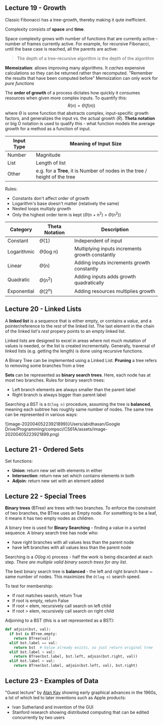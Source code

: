 ## Lecture 19 - Growth

Classic Fibonacci has a tree-growth, thereby making it qute inefficient.

Complexity consists of **space** and **time**.

Space complexity grows with number of functions that are currently active - number of frames currently active. For example, for recursive Fibonacci, until the base case is reached, all the parents are active:

> The depth of a tree-recursive algorithm is the depth of the algorithm

**Memoization**: allows improving many algorithms. It *caches* expensive calculations so they can be returned rather than recomputed. 
"Remember the results that have been computed before"
Memoization can only work for *pure functions*



The **order of growth** of a process dictates how quickly it consumes resources when given more complex inputs. To quantify this:
$$
R(n) = \Theta(f(n))
$$
where $\Theta$ is some function that abstracts complex, input-specific growth factors, and generalizes the input vs. the actual growth (*R*). **Theta notation** or big O notation is used to qualify this - what function models the average growth for a method as a function of input.

| Input Type | Meaning of Input Size                                        |
| ---------- | ------------------------------------------------------------ |
| Number     | Magnitude                                                    |
| List       | Length of list                                               |
| Other      | e.g. for a **Tree**, it is Number of nodes in the tree / height of the tree |

Rules:

- Constants don't affect order of growth
- Logarithm's base doesn't matter (relatively the same)
- Nested loops multiply growth
- Only the highest order term is kept ($\Theta$(n + n<sup>2</sup>) = $\Theta$(n<sup>2</sup>))

| **Category** | **Theta Notation**      | **Description**                                 |
| ------------ | ----------------------- | ----------------------------------------------- |
| Constant     | $\Theta$(1)             | Independent of input                            |
| Logarithmic  | $\Theta$(log n)         | Multiplying inputs increments growth constantly |
| Linear       | $\Theta$(n)             | Adding inputs increments growth constantly      |
| Quadratic    | $\Theta$(n<sup>2</sup>) | Adding inputs adds growth quadratically         |
| Exponential  | $\Theta$(2<sup>n</sup>) | Adding resources multiplies growth              |





## Lecture 20 - Linked Lists

A **linked list** is a sequence that is either empty, or contains a *value*, and a pointer/reference to the *rest* of the linked list. The last element in the chain of the linked list's *rest* propery points to an empty linked list.

Linked lists are designed to excel in areas where not much mutation of values is needed, or the list is created incrementally. Generally, traversal of linked lists (e.g. getting the length) is done using recursive functions.



A Binary Tree can be implemented using a Linked List.
**Pruning** a tree refers to removing some branches from a tree



**Sets** can be represented as **binary search trees**. Here, each node has at most two branches. Rules for binary search trees:

- Left branch elements are always smaller than the parent label
- Right branch is always bigger than parent label

Searching a BST is a `O(log n)` procedure, assuming the tree is **balanced**, meaning each subtree has roughly same number of nodes. The same tree can be represented in various ways:

![image-20200405223921899](/Users/abidhasan/Google Drive/Programming/compsci/CS61A/assets/image-20200405223921899.png)



## Lecture 21 - Ordered Sets

Set functions:

- **Union**: return new set with elements in either
- **Intersection**: return new set which contains elements in both
- **Adjoin**: return new set with an element added



## Lecture 22 - Special Trees

**Binary trees** (BTree) are trees with two branches. To enforce the constraint of two branches, the BTree uses an Empty node. For something to be a leaf, it means it has two empty nodes as children.

A binary tree is used for **Binary Searching** - finding a value in a sorted sequence. A binary search tree has node who:

- have right branches with all values less than the parent node
- have left branches with all values less than the parent node

Searching is a  $O(log\ n)$  process - half the work is being discarded at each step. *There are multiple valid binary search trees for any list*.

The best binary search tree is **balanced** - the left and right branch have ~ same number of nodes. This maximizes the `O(log n)` search speed.

To test for membership:

- If root matches search, return True
- If root is empty, return False
- If root < elem, recursively call search on left child
- If root > elem, recursively call search on right child



Adjoining to a BST (this is a set represented as a BST):

```python
def adjoin(bst, val):
  if bst is BTree.empty:
    return BTree(val)
  elif bst.label == val:
    return bst	# Value already exists, so just return original tree
  elif bst.label < val:
    return BTree(bst.label, bst.left, adjoin(bst.right, val)) 
  elif bst.label > val:
    return BTree(bst.label, adjoin(bst.left, val), bst.right)
```



## Lecture 23 - Examples of Data

"Guest lecture" by [Alan Kay](https://www.youtube.com/watch?v=kzDpfk8YhlE&list=PL6BsET-8jgYUlSbq0p54SmIzZ2JYPXGts&index=2) showing early graphical advances in the 1960s, a lot of which led to later inventions such as Apple products:

- Ivan Sutherland and invention of the GUI
- Stanford research showing distributed computing that can be edited concurrently by two users


